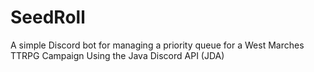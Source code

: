 # SeedRoll
A simple Discord bot for managing a priority queue for a West Marches TTRPG Campaign
Using the Java Discord API (JDA)
